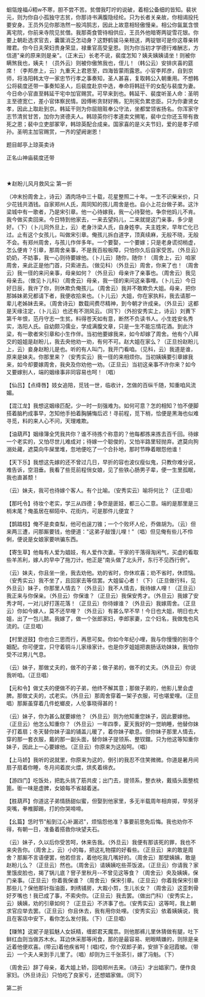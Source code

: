 <!-- { "loadSidebar": true } -->
蛔瓴煌福粨w不寒，胆不尝不苦。贫僧我叮咛的说破，着相公备细的皆知。裴状元，则为你自小孤独守志贫，你那诗书满腹隐经纶。只为长者关亲故，你相谒投托要安身。王员外见你那浩然一股鸿鹄志，因此上故意相轻傲慢亲。相公你氤氲含恨离宅院，你前来寺院见贫僧。我那斋食管待相供应，王员外他暗寄两锭雪花银。你要上朝赴选求官去，囊箧消乏怎动身？这野鹤骏马亲相送，两锭银可是你这尊亲转赠君。你今日夫荣妇贵身荣显，禄重官高受皇恩。则为你当初才学德行难酬志，方信道"亲的原来则是亲"。（正末云）长老不说，裴度怎知？姨夫姨姨请坐！则被你瞒煞我也，姨夫！（员外云）则被你傲煞我也，侄儿！（韩公云）安排庆喜的筵席！（李邦彦上，云）九重天上君恩至，四海皆蒙雨露恩。小官李邦彦，自到京师，将洛阳韩太守一家忠节行孝之事奏知，圣人甚喜，复取韩公入朝重用。不想韩公将裴度还带一事奏知圣人，后裴度赴京中选，奉命将韩廷干的女配与裴度为妻。今日命小官直至韩延干宅中加官赐赏。可早来到也。韩延干、裴度听圣人命：圣明主至德宽仁，差小官体察民情。因傅彬贪财好贿，犯刑宪负累忠臣。只为你妻贤女孝，因此上取赴到京。韩延干则为你屈赔赃奉公守法，坐都堂领省扬名。你浑家守志节清贫甘苦，加你为贤德夫人。韩琼英你行孝道卖文搠笔，裴中立你还玉带有救死之恩；裴中立吏部冢宰，韩琼英配合成亲。国家喜的是义夫节妇，爱的是孝子顺孙。圣明主加官赐赏，一齐的望阙谢恩！

题目邮亭上琼英卖诗

正名山神庙裴度还带


　
　




★赵盼儿风月救风尘
第一折

（冲末扮周舍上，诗云）酒肉场中三十载，花星整照二十年。一生不识柴米价，只少花钱共酒钱。自家郑州人氏，周同知的孩儿周舍是也。自小上花台做子弟。这汴梁城中有一歌者，乃是宋引章。他一心待嫁我，我一心待娶他，争奈他妈儿不肯。我今做买卖回来。今日特到他家去，一来去望妈儿，二来就提这门亲事，多少是好。（下）（卜儿同外旦上，云）老身汴梁人氏，自身姓李。夫主姓宋，早年亡化已过。止有这个女孩儿，叫做宋引章。俺孩儿拆白道字，顶真续麻，无般不晓，无般不会。有郑州周舍，与孩儿作伴多年。一个要娶，一个要嫁；只是老身谎彻梢虚，怎么便肯？引章，那周舍亲事，不是我百般板障，只怕你久后自家受苦。（外旦云）奶奶，不妨事，我一心则待要嫁他。（卜儿云）随你，随你！（周舍上，云）咱家周舍，来此正是他门首，只索进去。（做见科）（外旦云）周舍，你来了也！（周舍云）我一径的来问亲事，母亲如何？（外旦云）母亲许了亲事也。（周舍云）我见母亲去。（做见卜儿科）（周舍云）母亲，我一径的来问这亲事哩。（卜儿云）今日好日辰，我许了你，则休欺负俺孩儿。（周舍云）我并不敢欺负大姐。母亲，把你那姊妹弟兄都请下者，我便收拾来也。（卜儿云）大姐，你在家执料，我去请那一辈儿老姊妹去来。（周舍诗云）数载间费尽精神，到今朝才许成亲。（外旦云）这都是天缘注定，（卜儿云）也还有不测风云。（同下）（外扮安秀实上，诗云）刘蕡下第千年恨，范丹守志一生贫。料得苍天如有意，断然不负读书人。小生姓安名秀实，洛阳人氏。自幼颇习儒业，学成满腹文章，只是一生不能忘情花酒。到此汴梁，有一歌者宋引章和小生作伴。当初他要嫁我来，如今却嫁了周舍。他有个八拜交的姐姐是赵盼儿，我去央他劝一劝，有何不可。赵大姐在家么？（正旦扮赵盼儿上，云）妾身赵盼儿是也。听的有人叫门，我开门看咱。（见科，云）我道是谁，原来是妹夫。你那里来？（安秀实云）我一径的来相烦你。当初姨姨要引章嫁我来，如今却要嫁周舍，我央及你劝他一劝。（正旦云）当初这亲事不许你来？如今又要嫁别人，端的姻缘事非同容易也呵！（唱）

【仙吕】【点绛唇】妓女追陪，觅钱一世，临收计，怎做的百纵千随，知重咱风流媚。

【混江龙】我想这姻缘匹配，少一时一刻强难为。如何可意？怎的相知？怕不便脚搭着脑杓成事早，怎知他手拍着胸脯悔后迟！寻前程，觅下梢，恰便是黑海也似难寻觅，料的来人心不问，天理难欺。

【油葫芦】姻缘簿全凭我共你？谁不待拣个称意的？他每都拣来拣去百千回。待嫁一个老实的，又怕尽世儿难成对；待嫁一个聪俊的，又怕半路里轻抛弃。遮莫向狗溺处藏，遮莫向牛屎里堆，忽地便吃了一个合扑地，那时节睁着眼怨他谁！

【天下乐】我想这先嫁的还不曾过几日，早折的容也波仪瘦似鬼，只教你难分说，难告诉，空泪垂。我看了些觅前程俏女娘，见了些铁心肠男子辈，便一生里孤眠，我也直甚颓！

（云）妹夫，我可也待嫁个客人。有个比喻。（安秀实云）喻将何比？（正旦唱）

【那吒令】待妆个老实，学三从四德；争奈是匪妓，都三心二意。端的是那里是三梢末尾？俺虽居在柳陌中、花街内，可是那件儿便宜？

【鹊踏枝】俺不是卖查梨，他可也逞刀锥；一个个败坏人伦，乔做胡为。（云）但来两三遭，问那厮要钱，他便道："这弟子敲馒儿哩！"（唱）但见俺有些儿不伶俐，便说是女娘家要哄骗东西。

【寄生草】他每有人爱为娼妓，有人爱作次妻。干家的干落得淘闲气，买虚的看取些羊羔利，嫁人的早中了拖刀计。他正是"南头做了北头开，东行不见西行例"。

（云）妹夫，你且坐一坐，我去劝他。劝的省时，你休欢喜；劝不省时，休烦恼。（安秀实云）我不坐了，且回家去等信罢。大姐留心者！（下）（正旦做行科，见外旦云）妹子，你那里人情去？（外旦云）我不人情去，我待嫁人哩！（正旦云）我正来与你保亲。（外旦云）你保谁？（正旦云）我保安秀才。（外旦云）我嫁了安秀才呵，一对儿好打莲花落！（正旦云）你待嫁谁？（外旦云）我嫁周舍。（正旦云）你如今嫁人，莫不还早哩？（外旦云）有甚么早不早！今日也大姐，明日也大姐，出了一包儿脓。我嫁了，做一个张郎家妇，李郎家妻，立个妇名，我做鬼也风流的。（正旦唱）

【村里迓鼓】你也合三思而行，再思可矣。你如今年纪小哩，我与你慢慢的别寻个姻配。你可便宜，只守着铜斗儿家缘家计。也是你歹姐姐把衷肠话劝妹妹，我怕你受不过男儿气息。

（云）妹子，那做丈夫的，做不的子弟；做子弟的，做不的丈夫。（外旦云）你说我听咱。（正旦唱）

【元和令】做丈夫的便做不的子弟，他终不解其意；那做子弟的，他影儿里会虚脾。那做丈夫的，忒老实。（外旦云）那周舍穿着一架子衣服，可也堪爱哩。（正旦唱）那厮虽穿着几件虼螂皮，人伦事晓得甚的！

（云）妹子，你为甚么就要嫁他？（外旦云）则为他知重您妹子，因此要嫁他。（正旦云）他怎么知重你？（外旦云）一年四季，夏天我好的一觉晌睡，他替你妹子打着扇；冬天替你妹子温的铺盖儿暖了，着你妹子歇息。但你妹子那里人情去，穿的那一套衣服，戴的那一副头面，替你妹子提领系、整钗鐶。只为他这等知重你妹子，因此上一心要嫁他。（正旦云）你原来为这般呵。（唱）

【上马娇】我听的说就里，你原来为这的，倒引的我忍不住笑微微。你道是暑月间扇子扇着你睡，冬月间着炭火煨，烘炙着绵衣。

【游四门】吃饭处，把匙头挑了筋共皮；出门去，提领系，整衣袂，戴插头面整梳篦。衜一味是虚脾，女娘每不省越着迷。

【胜葫芦】你道这子弟情肠甜似蜜，但娶到他家里，多无半载周年相弃掷，早努牙突嘴，拳椎脚踢，打的你哭啼啼。

【幺篇】恁时节"船到江心补漏迟"，烦恼怨他准？事要前思免后悔。我也劝你不得，有朝一日，准备着搭救你块望夫石。

（云）妹子，久以后你受苦呵，休来告我。（外旦云）我便有那该死的罪，我也不来央告你。（周舍上，云）小的每，把这礼物摆的好看些。（正旦云）来的敢是周舍？那厮不言语便罢，他若但言，着他吃我几嘴好的。（周舍云）那壁姨姨，敢是赵盼儿么？（正旦云）然也。（周舍云）请姨姨吃些茶饭波。（正旦云）你请我？家里饿皮脸也，揭了锅儿底？窨子里秋月--不曾见这等食？（周舍云）央及姨姨，保门亲事。（正旦云）你着我保谁？（周舍云）保宋引章。（正旦云）你着我保宋引章那些儿？保他那针指油面，刺绣铺房，大裁小剪，生儿长女？（周舍云）这歪刺骨好歹嘴也！我已成了事，不索央你。（正旦云）我去罢。（做出门科）（安秀实上，云）姨姨，劝的引章如何？（正旦云）不济事了也。（安秀实云）这等呵，我上朝求官应举去罢。（正旦云）你且休去，我有用你处哩。（安秀实云）依着姨姨说，我且在客店中安下，看你怎么发付我。（下）（正旦唱）

【赚煞】这妮子是狐魅人女妖精，缠郎君天魔祟。则他那裤儿里休猜做有腿，吐下鲜红血则当做苏木水。耳边休采那等闲食，那的是最容易、剜眼睛嫌的，则除是亲近着他便欢喜。(带云)着他疾省呵！(唱)哎，你个双郎子弟，安排下金冠霞帔。（带云）一个夫人来到手儿里了。（唱）却则为三千张茶引，嫁了冯魁。（下）

（周舍云）辞了母亲，着大姐上轿，回咱郑州去来。（诗云）才出娼家门，便作良家妇。（外旦诗云）只怕吃了良家亏，还想娼家做。（同下）


第二折

